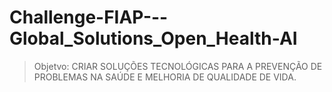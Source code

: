 # Challenge-FIAP---Global_Solutions_Open_Health-AI


> Objetvo: CRIAR SOLUÇÕES TECNOLÓGICAS PARA A PREVENÇÃO DE PROBLEMAS NA SAÚDE E MELHORIA DE QUALIDADE DE VIDA.
